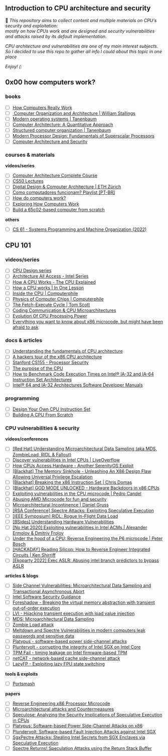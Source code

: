 ## Introduction to CPU architecture and security

💬 *This repository aims to collect content and multiple materials on CPU's security and exploitation:<br>
mostly on how CPUs work and are designed and security vulnerabilities and attacks raised by its default implementation.*<br>

*CPU architecture and vulnerabilities are one of my main interest subjects.<br>
So I decided to use this repo to gather all info I could about this topic in one place*

*Enjoy! (:*


## 0x00 how computers work?

### books
- [ ] [How Computers Really Work](https://www.amazon.com/Amps-Apps-How-Computers-Work/dp/1718500661)
- [ ] [ Computer Organization and Architecture | William Stallings]()
- [ ] [Modern operating systems | Tanenbaum](https://www.amazon.com/Modern-Operating-Systems-Andrew-Tanenbaum/dp/013359162X)
- [ ] [Computer Architecture: A Quantitative Approach](https://www.amazon.com.br/Computer-Architecture-Quantitative-Approach-Kaufmann-ebook/dp/B078MFDTX4/ref=sr_1_1?keywords=computer+architecture&qid=1669671838&qu=eyJxc2MiOiIyLjc5IiwicXNhIjoiMC4wMCIsInFzcCI6IjAuMDAifQ%3D%3D&sr=8-1&ufe=app_do%3Aamzn1.fos.25548f35-0de7-44b3-b28e-0f56f3f96147)
- [ ] [Structured computer organization | Tanenbaum](https://www.pearson.com/en-us/subject-catalog/p/structured-computer-organization/P200000003183/9780137618446)
- [ ] [Modern Processor Design: Fundamentals of Superscalar Processors](http://acs.pub.ro/~cpop/SMPA/Modern%20Processor%20Design_%20Fundamentals%20of%20Superscalar%20Processors%20(%20PDFDrive%20).pdf) 
- [ ] [Computer Architecture and Security](http://www.iqytechnicalcollege.com/Computer%20Architecture%20and%20Security.pdf)

### courses & materials

**videos/series**
- [ ] [Computer Architecture Complete Course](https://www.youtube.com/watch?v=9nuAjYRbITQ)
- [ ] [CS50 Lectures](https://www.youtube.com/watch?v=8mAITcNt710)
- [ ] [Digital Design & Computer Architecture | ETH Zürich](https://www.youtube.com/playlist?list=PL5Q2soXY2Zi_FRrloMa2fUYWPGiZUBQo2)
- [ ] [Como computadores funcionam? Playlist [PT-BR]](https://www.youtube.com/playlist?list=PLdsnXVqbHDUcQIuiH9b-i9A85H3A2ZW5W)
- [ ] [How do computers work?](https://www.youtube.com/watch?v=7J7X7aZvMXQ)
- [ ] [Exploring How Computers Work](https://www.youtube.com/playlist?list=PLFt_AvWsXl0dPhqVsKt1Ni_46ARyiCGSq)
- [ ] [Build a 65c02-based computer from scratch](https://www.youtube.com/playlist?list=PLowKtXNTBypFbtuVMUVXNR0z1mu7dp7eH)

**others**
- [ ] [CS 61 - Systems Programming and Machine Organization (2022)](https://cs61.seas.harvard.edu/site/2022/#gsc.tab=0)

## CPU 101

### videos/series
- [ ] [CPU Design series](https://www.youtube.com/playlist?list=PLqCJpWy5Fohdz6Nu2yG6Loubocqk3sRNR)
- [ ] [Architecture All Access - Intel Series](https://www.youtube.com/playlist?list=PL8t1FdN2Tj3ZVAzTY-FvsS0qy-mEfRdoj)
- [ ] [How A CPU Works - The CPU Explained](https://www.youtube.com/watch?v=XQq_1yaVDpM)
- [ ] [How a CPU works | In One Lesson](https://www.youtube.com/watch?v=cNN_tTXABUA)
- [ ] [Inside the CPU | Computerphile](https://www.youtube.com/watch?v=IAkj32VPcUE)
- [ ] [Physics of Computer Chips | Computerphile](https://www.youtube.com/watch?v=xkLAhU74f3s)
- [ ] [The Fetch-Execute Cycle | Tom Scott](https://www.youtube.com/watch?v=Z5JC9Ve1sfI)
- [ ] [Coding Communication & CPU Microarchitectures](https://www.youtube.com/watch?v=FkeRMQzD-0Y)
- [ ] [Evolution Of CPU Processing Power](https://www.youtube.com/playlist?list=PLC7a8fNahjQ8IkiD5f7blIYrro9oeIfJU)
- [ ] [Everything you want to know about x86 microcode, but might have been afraid to ask](https://www.youtube.com/watch?v=lY5kucyhKFc)

### docs & articles
- [ ] [Understanding the fundamentals of CPU architecture ](https://uu.diva-portal.org/smash/get/diva2:1217222/FULLTEXT01.pdf)
- [ ] [A hackers tour of the x86 CPU architecture](https://www.secureideas.com/blog/2021/04/a-hackers-tour-of-the-x86-cpu-architecture.html)
- [ ] [Stanford CS155 - Processor Security](https://cs155.stanford.edu/lectures/17-processor.pdf)
- [ ] [The purpose of the CPU](https://www.bbc.co.uk/bitesize/guides/zhppfcw/revision/1)
- [ ] [How to Benchmark Code Execution Times on Intel® IA-32 and IA-64 Instruction Set Architectures](https://www.intel.com/content/dam/www/public/us/en/documents/white-papers/ia-32-ia-64-benchmark-code-execution-paper.pdf)
- [ ] [Intel® 64 and IA-32 Architectures Software Developer Manuals](https://www.intel.com/content/www/us/en/developer/articles/technical/intel-sdm.html)

### programming
- [ ] [Design Your Own CPU Instruction Set](https://www.youtube.com/watch?v=wjHlvQfo5uI)
- [ ] [Building A CPU From Scratch](https://www.youtube.com/playlist?list=PLilenfQGj6CEG6iZ4TQJ10PI7pCWsy1AO)

### CPU vulnerabilities & security

**videos/conferences**
- [ ] [[Red Hat] Understanding Microarchitectural Data Sampling (aka MDS, ZombieLoad, RIDL & Fallout)](https://www.youtube.com/watch?v=Xn-wY6Ir1hw)
- [ ] [Discover vulnerabilities in Intel CPUs | LiveOverflow](https://www.youtube.com/watch?v=x_R1DeZxGc0)
- [ ] [How CPUs Access Hardware - Another SerenityOS Exploit](https://www.youtube.com/watch?v=1hpqiWKFGQs)
- [ ] [[Blackhat] The Memory Sinkhole - Unleashing An X86 Design Flaw Allowing Universal Privilege Escalation](https://www.youtube.com/watch?v=lR0nh-TdpVg)
- [ ] [[Blackhat] Breaking the x86 Instruction Set | Chris Domas](https://www.youtube.com/watch?v=KrksBdWcZgQ)
- [ ] [[Blackhat] GOD MODE UNLOCKED - Hardware Backdoors in x86 CPUs](https://www.youtube.com/watch?v=_eSAF_qT_FY)
- [ ] [Exploiting vulnerabilities in the CPU microcode | Pedro Candel](https://www.youtube.com/watch?v=V_C0y-fh1Cw)
- [ ] [Abusing AMD Microcode for fun and security](https://www.youtube.com/watch?v=W3FbTMqYi4U)
- [ ] [Microarchitectural Incontinence | Daniel Gruss](https://www.youtube.com/watch?v=cAWmNp3Ukqk)
- [ ] [[RSA Conference] Spectre Attacks: Exploiting Speculative Execution](https://www.youtube.com/watch?v=NnbDolQSF2c)
- [ ] [[IEEE Symposium] RIDL: Rogue In-Flight Data Load](https://www.youtube.com/watch?v=1Y0h4JyK3fs)
- [ ] [[BSides] Understanding Hardware Vulnerabilities](https://www.youtube.com/watch?v=Sx_deKGiuaI)
- [ ] [[No Hat 2020] Exploiting vulnerabilities in Intel ACMs | Alexander Ermolov & Dmitriy Frolov](https://www.youtube.com/watch?v=1nF4O1vSchE)
- [ ] [Under the hood of a CPU: Reverse Engineering the P6 microcode | Peter Bosch](https://www.youtube.com/watch?v=4oFOpDflJMA)
- [ ] [[HACKADAY] Reading Silicon: How to Reverse Engineer Integrated Circuits | Ken Shirriff ](https://www.youtube.com/watch?v=aHx-XUA6f9g)
- [ ] [[Ekoparty 2022] Exec ASLR: Abusing intel branch predictors to bypass ASLR](https://www.youtube.com/watch?v=Qj4z-KvnkxU)

**articles & blogs**
- [ ] [Side Channel Vulnerabilities: Microarchitectural Data Sampling and Transactional Asynchronous Abort](https://www.intel.com/content/www/us/en/architecture-and-technology/mds.html)
- [ ] [Intel Software Security Guidance](https://www.intel.com/content/www/us/en/developer/topic-technology/software-security-guidance/overview.html)
- [ ] [Foreshadow - Breaking the virtual memory abstraction with transient out-of-order execution](https://foreshadowattack.eu/)
- [ ] [LVI - Hijacking transient execution with load value injection](https://lviattack.eu/)
- [ ] [MDS: Microarchitectural Data Sampling](https://mdsattacks.com/)
- [ ] [Zombie Load attack](https://zombieloadattack.com/)
- [ ] [Meltdown and Spectre Vulnerabilities in modern computers leak passwords and sensitive data](https://spectreattack.com/)
- [ ] [Platypus - software-based power side-channel attacks](https://platypusattack.com/)
- [ ] [Pluntervolt - corrupting the integrity of Intel SGX on Intel Core](https://plundervolt.com/)
- [ ] [TPM Fail -  timing leakage on Intel firmware-based TPM](https://tpm.fail/)
- [ ] [netCAT - network-based cache side-channel attack](https://www.vusec.net/projects/netcat/)
- [ ] [LazyFP - Exploiting lazy FPU state switching](https://blog.cyberus-technology.de/posts/2018-06-06-intel-lazyfp-vulnerability.html)

**tools & exploits**
- [ ] [Portsmash](https://github.com/bbbrumley/portsmash)

**papers**
- [ ] [Reverse Engineering x86 Processor Microcode](https://www.usenix.org/system/files/conference/usenixsecurity17/sec17-koppe.pdf)
- [ ] [Microarchitectural attacks and Countermeasures](https://www.diva-portal.org/smash/get/diva2:483610/FULLTEXT01.pdf)
- [ ] [Speculose: Analyzing the Security Implications of Speculative Execution in CPUs](https://arxiv.org/pdf/1801.04084.pdf)
- [ ] [Platypus: Software-based Power Side-Channel Attacks on x86](https://platypusattack.com/platypus.pdf)
- [ ] [Plundervolt: Software-based Fault Injection Attacks against Intel SGX](https://plundervolt.com/doc/plundervolt.pdf)
- [ ] [SgxPectre Attacks: Stealing Intel Secrets from SGX Enclaves via Speculative Execution](https://arxiv.org/pdf/1802.09085.pdf)
- [ ] [Spectre Returns! Speculation Attacks using the Return Stack Buffer](https://arxiv.org/pdf/1807.07940.pdf)
